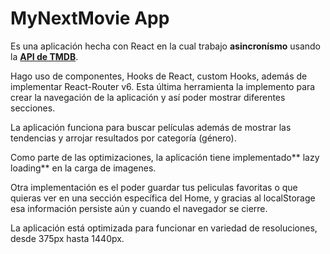 # **MyNextMovie App**

Es una aplicación hecha con React en la cual trabajo **asincronísmo** usando la [**API de TMDB**](http://https://www.themoviedb.org/ "**API de TMDB**").

Hago uso de componentes, Hooks de React, custom Hooks, además de implementar React-Router v6.
Esta última herramienta la implemento para crear la navegación de la aplicación y así poder mostrar diferentes secciones.

La aplicación funciona para buscar películas además de mostrar las tendencias y arrojar resultados por categoría (género).

Como parte de las optimizaciones, la aplicación tiene implementado** lazy loading** en la carga de imagenes.

Otra implementación es el poder guardar tus peliculas favoritas o que quieras ver en una sección específica del Home, y gracias al localStorage esa información persiste aún y cuando el navegador se cierre.

La aplicación está optimizada para funcionar en variedad de resoluciones, desde 375px hasta 1440px.